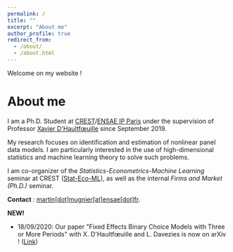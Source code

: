 ```yaml
---
permalink: /
title: ""
excerpt: "About me"
author_profile: true
redirect_from: 
  - /about/
  - /about.html
---
```


Welcome on my website !

# About me
I am a Ph.D. Student at [CREST](http://crest.science/)/[ENSAE IP Paris](https://www.ensae.fr/) under the supervision of Professor [Xavier D'Haultfœuille](https://faculty.crest.fr/xdhaultfoeuille/) since September 2019. 

My research focuses on identification and estimation of nonlinear panel data models. I am particularly interested in the use of high-dimensional statistics and machine learning theory to solve such problems.

I am co-organizer of the *Statistics-Econometrics-Machine Learning* seminar at CREST ([Stat-Eco-ML](https://statecoml.github.io/)), as well as the internal *Firms and Market (Ph.D.)* seminar.

**Contact** : [martin[dot]mugnier[at]ensae[dot]fr](mailto:martin.mugnier@ensae.fr).

**NEW!**

- 18/09/2020: Our paper "Fixed Effects Binary Choice Models with Three or More Periods" with X. D'Haultfœuille and L. Davezies is now on arXiv ! ([Link](https://arxiv.org/abs/2009.08108)) 
